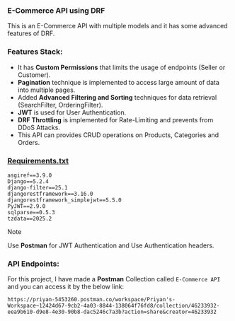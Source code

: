 ### E-Commerce API using DRF
This is an E-Commerce API with multiple models and it has some advanced features of DRF.

### **Features Stack:**
- It has **Custom Permissions** that limits the usage of endpoints (Seller or Customer).
- **Pagination** technique is implemented to access large amount of data into multiple pages.
- Added **Advanced Filtering and Sorting** techniques for data retrieval (SearchFilter, OrderingFilter).
- **JWT** is used for User Authentication.
- **DRF Throttling** is implemented for Rate-Limiting and prevents from DDoS Attacks.
- This API can provides CRUD operations on Products, Categories and Orders.

### [Requirements.txt](https://github.com/Gardiac007/E-Commerce-API/blob/main/requirements.txt)
```
﻿asgiref==3.9.0
Django==5.2.4
django-filter==25.1
djangorestframework==3.16.0
djangorestframework_simplejwt==5.5.0
PyJWT==2.9.0
sqlparse==0.5.3
tzdata==2025.2
```

> [!NOTE]
> Use **Postman** for JWT Authentication and Use Authentication headers.

### API Endpoints:
For this project, I have made a **Postman** Collection called ```E-Commerce API``` and you can access it by the below link:

```https://priyan-5453260.postman.co/workspace/Priyan's-Workspace~12424d67-9cb2-4a03-8844-138064f76fd8/collection/46233932-eea9b610-d9e8-4e30-90b8-dac5246c7a3b?action=share&creator=46233932```
